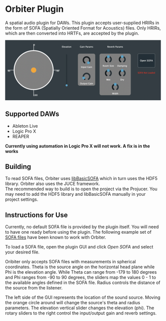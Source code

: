 # Orbiter Plugin

A spatial audio plugin for DAWs.  This plugin accepts user-supplied HRIRs in the form of SOFA (Spatially Oriented Format for Acoustics) files.  Only HRIRs, which are then converted into HRTFs, are accepted by the plugin.

![Orbiter GUI](/readme_resources/Orbiter_GUI_v0_1.png)

## Supported DAWs
* Ableton Live
* Logic Pro X
* REAPER  

**Currently using automation in Logic Pro X will not work.  A fix is in the works**  

## Building
To read SOFA files, Orbiter uses [libBasicSOFA](https://github.com/superkittens/libBasicSOFA) which in turn uses the HDF5 library.  Orbiter also uses the JUCE framework.  
The recommended way to build is to open the project via the Projucer.  You may need to add the HDF5 library and libBasicSOFA manually in your project settings.

## Instructions for Use
Currently, no default SOFA file is provided by the plugin itself.  You will need to have one ready before using the plugin.  The following example set of [SOFA files](https://zenodo.org/record/206860#.XzygXy0ZNQI) have been known to work with Orbiter.  

To load a SOFA file, open the plugin GUI and click *Open SOFA* and select your desired file.  

Oribiter only accepts SOFA files with measurements in spherical coordinates.  Theta is the source angle on the horizontal head plane while Phi is the elevation angle.  While Theta can range from -179 to 180 degrees and Phi ranges from -90 to 90 degrees, the sliders map the values 0 - 1 to the available angles defined in the SOFA file.  Radius controls the distance of the source from the listener.  

The left side of the GUI represents the location of the sound source.  Moving the orange circle around will change the source's theta and radius parameters.  The elevation vertical slider changes the elevation (phi).  The rotary sliders to the right control the input/output gain and reverb settings.  

